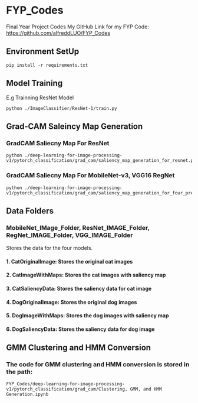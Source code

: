 # FYP_Codes
Final Year Project Codes
My GitHub Link for my FYP Code: https://github.com/alfreddLUO/FYP_Codes

## Environment SetUp
```shell
pip install -r requirements.txt
```

## Model Training

E.g Trainning ResNet Model

```shell
python ./ImageClassifier/ResNet-1/train.py 
```

## Grad-CAM Saleincy Map Generation

### GradCAM Saliecny Map For ResNet

```shell
python ./deep-learning-for-image-processing-v1/pytorch_classification/grad_cam/saliency_map_generation_for_resnet.py
```

### GradCAM Saliecny Map For MobileNet-v3, VGG16 RegNet

```shell
python ./deep-learning-for-image-processing-v1/pytorch_classification/grad_cam/saliency_map_generation_for_four_pretrained_models.py
```

## Data Folders
### MobileNet_IMage_Folder, ResNet_IMAGE_Folder, RegNet_IMAGE_Folder, VGG_IMAGE_Folder
Stores the data for the four models.
#### 1. CatOriginalImage: Stores the original cat images
#### 2. CatImageWithMaps: Stores the cat images with saliency map
#### 3. CatSaliencyData: Stores the saliency data for cat image

#### 4. DogOriginalImage: Stores the original dog images
#### 5. DogImageWithMaps: Stores the dog images with saliency map
#### 6. DogSaliencyData: Stores the saliency data for dog image

## GMM Clustering and HMM Conversion

### The code for GMM clustering and HMM conversion is stored in the path: 
```shell
FYP_Codes/deep-learning-for-image-processing-v1/pytorch_classification/grad_cam/Clustering, GMM, and HMM Generation.ipynb
```





